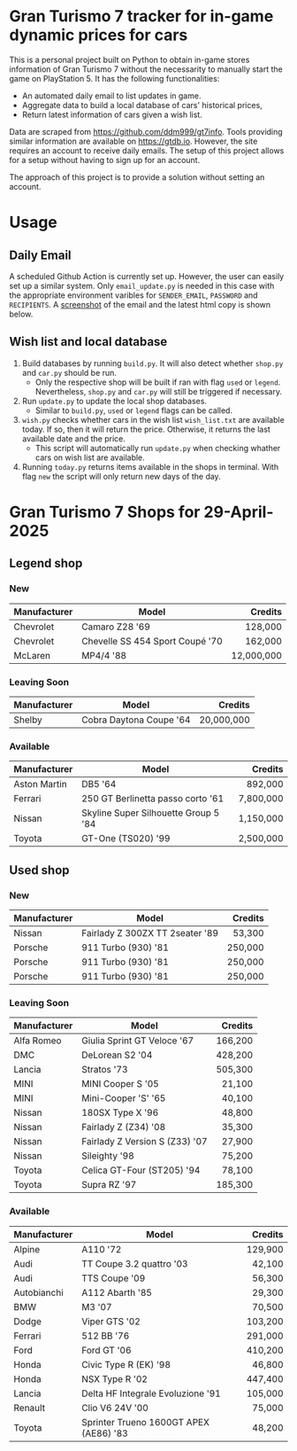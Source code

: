 # Gran Turismo 7 tracker for in-game dynamic prices for cars

This is a personal project built on Python to obtain in-game stores information of Gran Turismo 7 without the necessarity to manually start the game on PlayStation 5. It has the following functionalities:

- An automated daily email to list updates in game.
- Aggregate data to build a local database of cars' historical prices,
- Return latest information of cars given a wish list.

Data are scraped from https://github.com/ddm999/gt7info. Tools providing similar information are available on https://gtdb.io. However, the site requires an account to receive daily emails. The setup of this project allows for a setup without having to sign up for an account.

The approach of this project is to provide a solution without setting an account.

# Usage

## Daily Email

A scheduled Github Action is currently set up. However, the user can easily set up a similar system. Only `email_update.py` is needed in this case with the appropriate environment varibles for `SENDER_EMAIL`, `PASSWORD` and `RECIPIENTS`. A [screenshot](https://raw.githubusercontent.com/marcohoucheng/Gran-Turismo-7-Price-Tracker/main/data/email_screenshot.png) of the email and the latest html copy is shown below.

## Wish list and local database

1. Build databases by running `build.py`. It will also detect whether `shop.py` and `car.py` should be run.
    - Only the respective shop will be built if ran with flag `used` or `legend`. Nevertheless, `shop.py` and `car.py` will still be triggered if necessary.
2. Run `update.py` to update the local shop databases.
    - Similar to `build.py`, `used` or `legend` flags can be called.
3. `wish.py` checks whether cars in the wish list `wish_list.txt` are available today. If so, then it will return the price. Otherwise, it returns the last available date and the price.
    - This script will automatically run `update.py` when checking whather cars on wish list are available.
4. Running `today.py` returns items available in the shops in terminal. With flag `new` the script will only return new days of the day.


# Gran Turismo 7 Shops for 29-April-2025



## Legend shop

### New
 | Manufacturer | Model | Credits |
 | --- | --- | --: |
|Chevrolet|Camaro Z28 '69|128,000|
|Chevrolet|Chevelle SS 454 Sport Coupé '70|162,000|
|McLaren|MP4/4 '88|12,000,000|

### Leaving Soon
 | Manufacturer | Model | Credits |
 | --- | --- | --: |
|Shelby|Cobra Daytona Coupe '64|20,000,000|

### Available
 | Manufacturer | Model | Credits |
 | --- | --- | --: |
|Aston Martin|DB5 '64|892,000|
|Ferrari|250 GT Berlinetta passo corto '61|7,800,000|
|Nissan|Skyline Super Silhouette Group 5 '84|1,150,000|
|Toyota|GT-One (TS020) '99|2,500,000|


## Used shop

### New
 | Manufacturer | Model | Credits |
 | --- | --- | --: |
|Nissan|Fairlady Z 300ZX TT 2seater '89|53,300|
|Porsche|911 Turbo (930) '81|250,000|
|Porsche|911 Turbo (930) '81|250,000|
|Porsche|911 Turbo (930) '81|250,000|

### Leaving Soon
 | Manufacturer | Model | Credits |
 | --- | --- | --: |
|Alfa Romeo|Giulia Sprint GT Veloce '67|166,200|
|DMC|DeLorean S2 '04|428,200|
|Lancia|Stratos '73|505,300|
|MINI|MINI Cooper S '05|21,100|
|MINI|Mini-Cooper 'S' '65|40,100|
|Nissan|180SX Type X '96|48,800|
|Nissan|Fairlady Z (Z34) '08|35,300|
|Nissan|Fairlady Z Version S (Z33) '07|27,900|
|Nissan|Sileighty '98|75,200|
|Toyota|Celica GT-Four (ST205) '94|78,100|
|Toyota|Supra RZ '97|185,300|

### Available
 | Manufacturer | Model | Credits |
 | --- | --- | --: |
|Alpine|A110 '72|129,900|
|Audi|TT Coupe 3.2 quattro '03|42,100|
|Audi|TTS Coupe '09|56,300|
|Autobianchi|A112 Abarth '85|29,300|
|BMW|M3 '07|70,500|
|Dodge|Viper GTS '02|103,200|
|Ferrari|512 BB '76|291,000|
|Ford|Ford GT '06|410,200|
|Honda|Civic Type R (EK) '98|46,800|
|Honda|NSX Type R '02|447,400|
|Lancia|Delta HF Integrale Evoluzione '91|105,000|
|Renault|Clio V6 24V '00|75,000|
|Toyota|Sprinter Trueno 1600GT APEX (AE86) '83|48,200|
